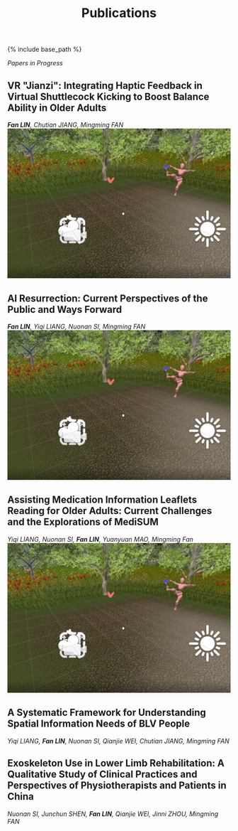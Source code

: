 ﻿---
layout: archive
title: "Publications"
permalink: /publications/
author_profile: true
---

{% include base_path %}

*Papers in Progress*

## VR "Jianzi": Integrating Haptic Feedback in Virtual Shuttlecock Kicking to Boost Balance Ability in Older Adults  
***Fan LIN**, Chutian JIANG, Mingming FAN*
<br/><img src='/images/pub1.jpg'>

## AI Resurrection: Current Perspectives of the Public and Ways Forward  
***Fan LIN**, Yiqi LIANG, Nuonan SI, Mingming FAN*
<br/><img src='/images/pub1.jpg'>

## Assisting Medication Information Leaflets Reading for Older Adults: Current Challenges and the Explorations of MediSUM  
*Yiqi LIANG, Nuonan SI, **Fan LIN**, Yuanyuan MAO, Mingming Fan*
<br/><img src='/images/pub1.jpg'>

## A Systematic Framework for Understanding Spatial Information Needs of BLV People  
*Yiqi LIANG, **Fan LIN**, Nuonan SI, Qianjie WEI, Chutian JIANG, Mingming FAN*

## Exoskeleton Use in Lower Limb Rehabilitation: A Qualitative Study of Clinical Practices and Perspectives of Physiotherapists and Patients in China  
*Nuonan SI, Junchun SHEN, **Fan LIN**, Qianjie WEI, Jinni ZHOU, Mingming FAN*
